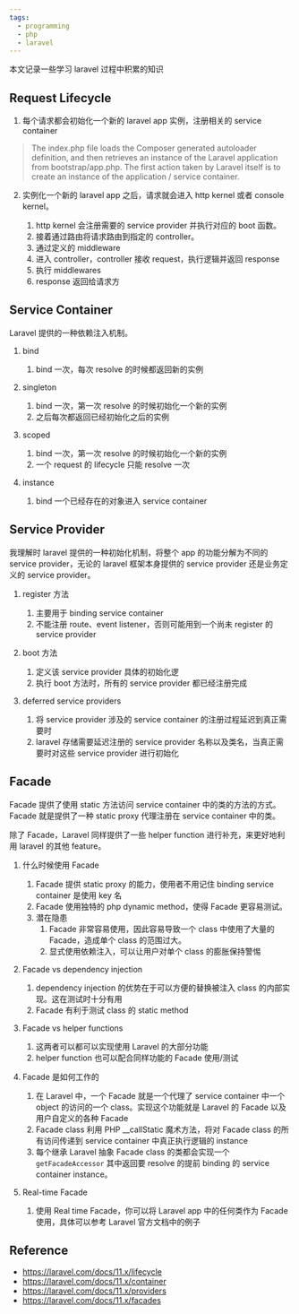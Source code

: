 ```yaml
---
tags:
  - programming
  - php
  - laravel
---
```


本文记录一些学习 laravel 过程中积累的知识

## Request Lifecycle

1. 每个请求都会初始化一个新的 laravel app 实例，注册相关的 service container

> The index.php file loads the Composer generated autoloader definition, and then retrieves an instance of the Laravel application from bootstrap/app.php. The first action taken by Laravel itself is to create an instance of the application / service container.

2. 实例化一个新的 laravel app 之后，请求就会进入 http kernel 或者 console kernel。

   1. http kernel 会注册需要的 service provider 并执行对应的 boot 函数。
   2. 接着通过路由将请求路由到指定的 controller。
   3. 通过定义的 middleware
   4. 进入 controller，controller 接收 request，执行逻辑并返回 response
   5. 执行 middlewares
   6. response 返回给请求方

## Service Container

Laravel 提供的一种依赖注入机制。

1. bind

   1. bind 一次，每次 resolve 的时候都返回新的实例

2. singleton

   1. bind 一次，第一次 resolve 的时候初始化一个新的实例
   2. 之后每次都返回已经初始化之后的实例

3. scoped

   1. bind 一次，第一次 resolve 的时候初始化一个新的实例
   2. 一个 request 的 lifecycle 只能 resolve 一次

4. instance

   1. bind 一个已经存在的对象进入 service container

## Service Provider

我理解时 laravel 提供的一种初始化机制，将整个 app 的功能分解为不同的 service provider，无论的 laravel 框架本身提供的 service provider 还是业务定义的 service provider。

1. register 方法

   1. 主要用于 binding service container
   2. 不能注册 route、event listener，否则可能用到一个尚未 register 的 service provider

2. boot 方法

   1. 定义该 service provider 具体的初始化逻
   2. 执行 boot 方法时，所有的 service provider 都已经注册完成

3. deferred service providers
   1. 将 service provider 涉及的 service container 的注册过程延迟到真正需要时
   2. laravel 存储需要延迟注册的 service provider 名称以及类名，当真正需要时对这些 service provider 进行初始化

## Facade

Facade 提供了使用 static 方法访问 service container 中的类的方法的方式。Facade 就是提供了一种 static proxy 代理注册在 service container 中的类。

除了 Facade，Laravel 同样提供了一些 helper function 进行补充，来更好地利用 laravel 的其他 feature。

1. 什么时候使用 Facade

   1. Facade 提供 static proxy 的能力，使用者不用记住 binding service container 是使用 key 名
   2. Facade 使用独特的 php dynamic method，使得 Facade 更容易测试。
   3. 潜在隐患
      1. Facade 非常容易使用，因此容易导致一个 class 中使用了大量的 Facade，造成单个 class 的范围过大。
      2. 显式使用依赖注入，可以让用户对单个 class 的膨胀保持警惕

2. Facade vs dependency injection

   1. dependency injection 的优势在于可以方便的替换被注入 class 的内部实现。这在测试时十分有用
   2. Facade 有利于测试 class 的 static method

3. Facade vs helper functions

   1. 这两者可以都可以实现使用 Laravel 的大部分功能
   2. helper function 也可以配合同样功能的 Facade 使用/测试

4. Facade 是如何工作的

   1. 在 Laravel 中，一个 Facade 就是一个代理了 service container 中一个 object 的访问的一个 class。实现这个功能就是 Laravel 的 Facade 以及用户自定义的各种 Facade
   2. Facade class 利用 PHP \_\_callStatic 魔术方法，将对 Facade class 的所有访问传递到 service container 中真正执行逻辑的 instance
   3. 每个继承 Laravel 抽象 Facade class 的类都会实现一个 `getFacadeAccessor` 其中返回要 resolve 的提前 binding 的 service container instance。

5. Real-time Facade
   1. 使用 Real time Facade，你可以将 Laravel app 中的任何类作为 Facade 使用，具体可以参考 Laravel 官方文档中的例子

## Reference

- https://laravel.com/docs/11.x/lifecycle
- https://laravel.com/docs/11.x/container
- https://laravel.com/docs/11.x/providers
- https://laravel.com/docs/11.x/facades
